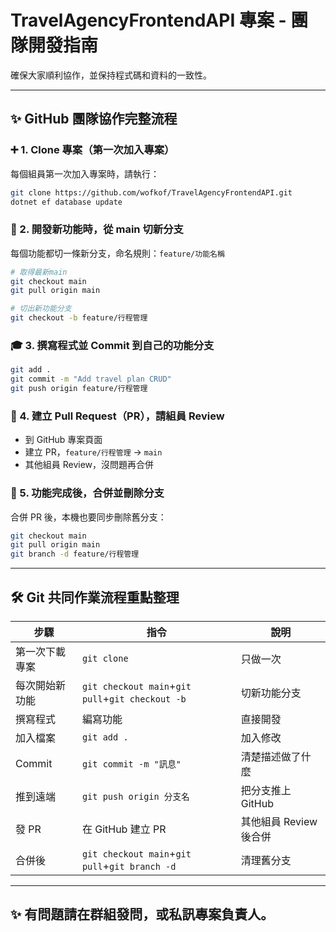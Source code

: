 # TravelAgencyFrontendAPI 專案 - 團隊開發指南

確保大家順利協作，並保持程式碼和資料的一致性。

---

## ✨ GitHub 團隊協作完整流程

### ➕ 1. Clone 專案（第一次加入專案）

每個組員第一次加入專案時，請執行：

```bash
git clone https://github.com/wofkof/TravelAgencyFrontendAPI.git
dotnet ef database update
```

### 🔄 2. 開發新功能時，從 main 切新分支

每個功能都切一條新分支，命名規則：`feature/功能名稱`

```bash
# 取得最新main
git checkout main
git pull origin main

# 切出新功能分支
git checkout -b feature/行程管理
```

### 🎓 3. 撰寫程式並 Commit 到自己的功能分支

```bash
git add .
git commit -m "Add travel plan CRUD"
git push origin feature/行程管理
```

### 📃 4. 建立 Pull Request（PR），請組員 Review

- 到 GitHub 專案頁面
- 建立 PR，`feature/行程管理` → `main`
- 其他組員 Review，沒問題再合併

### 📅 5. 功能完成後，合併並刪除分支

合併 PR 後，本機也要同步刪除舊分支：

```bash
git checkout main
git pull origin main
git branch -d feature/行程管理
```

---

## 🛠️ Git 共同作業流程重點整理

| 步驟           | 指令                                             | 說明                   |
| -------------- | ------------------------------------------------ | ---------------------- |
| 第一次下載專案 | `git clone`                                      | 只做一次               |
| 每次開始新功能 | `git checkout main`+`git pull`+`git checkout -b` | 切新功能分支           |
| 撰寫程式       | 編寫功能                                         | 直接開發               |
| 加入檔案       | `git add .`                                      | 加入修改               |
| Commit         | `git commit -m "訊息"`                           | 清楚描述做了什麼       |
| 推到遠端       | `git push origin 分支名`                         | 把分支推上 GitHub      |
| 發 PR          | 在 GitHub 建立 PR                                | 其他組員 Review 後合併 |
| 合併後         | `git checkout main`+`git pull`+`git branch -d`   | 清理舊分支             |

---

## ✨ 有問題請在群組發問，或私訊專案負責人。
